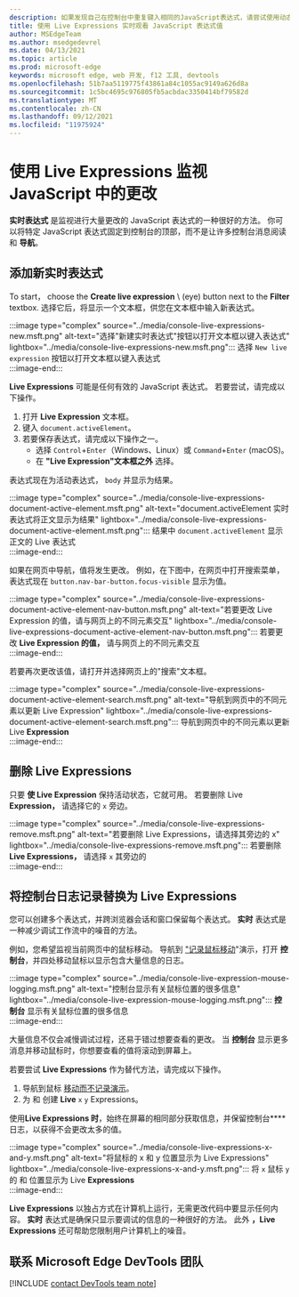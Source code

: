 ```yaml
---
description: 如果发现自己在控制台中重复键入相同的JavaScript表达式，请尝试使用动态表达式。
title: 使用 Live Expressions 实时观看 JavaScript 表达式值
author: MSEdgeTeam
ms.author: msedgedevrel
ms.date: 04/13/2021
ms.topic: article
ms.prod: microsoft-edge
keywords: microsoft edge, web 开发, f12 工具, devtools
ms.openlocfilehash: 51b7aa5119775f43861a84c1055ac9149a626d8a
ms.sourcegitcommit: 1c5bc4695c976805fb5acbdac3350414bf79582d
ms.translationtype: MT
ms.contentlocale: zh-CN
ms.lasthandoff: 09/12/2021
ms.locfileid: "11975924"
---
```

# <a name="monitor-changes-in-javascript-using-live-expressions"></a>使用 Live Expressions 监视 JavaScript 中的更改  

**实时表达式** 是监视进行大量更改的 JavaScript 表达式的一种很好的方法。    你可以将特定 JavaScript 表达式固定到控制台的顶部，而不是让许多控制台消息阅读和 **导航**。  

## <a name="add-a-new-live-expression"></a>添加新实时表达式  

To start， choose the **Create live expression** \ (eye\) button next to the **Filter** textbox.  选择它后，将显示一个文本框，供您在文本框中输入新表达式。  

:::image type="complex" source="../media/console-live-expressions-new.msft.png" alt-text="选择&quot;新建实时表达式&quot;按钮以打开文本框以键入表达式" lightbox="../media/console-live-expressions-new.msft.png":::
    选择 `New live expression` 按钮以打开文本框以键入表达式  
:::image-end:::  

**Live Expressions** 可能是任何有效的 JavaScript 表达式。  若要尝试，请完成以下操作。  

1.  打开 **Live Expression** 文本框。  
1.  键入 `document.activeElement`。  
1.  若要保存表达式，请完成以下操作之一。  
    *   选择 `Control`+`Enter`（Windows、Linux）或 `Command`+`Enter` (macOS)。  
    *   在 **"Live Expression"文本框之外** 选择。  
        
表达式现在为活动表达式， `body` 并显示为结果。  

:::image type="complex" source="../media/console-live-expressions-document-active-element.msft.png" alt-text="document.activeElement 实时表达式将正文显示为结果" lightbox="../media/console-live-expressions-document-active-element.msft.png":::
    结果中 `document.activeElement` 显示正文的 Live 表达式  
:::image-end:::  

如果在网页中导航，值将发生更改。  例如，在下图中，在网页中打开搜索菜单，表达式现在 `button.nav-bar-button.focus-visible` 显示为值。  

:::image type="complex" source="../media/console-live-expressions-document-active-element-nav-button.msft.png" alt-text="若要更改 Live Expression 的值，请与网页上的不同元素交互" lightbox="../media/console-live-expressions-document-active-element-nav-button.msft.png":::
    若要更改 **Live Expression 的值，** 请与网页上的不同元素交互  
:::image-end:::  

若要再次更改该值，请打开并选择网页上的"搜索"文本框。  

:::image type="complex" source="../media/console-live-expressions-document-active-element-search.msft.png" alt-text="导航到网页中的不同元素以更新 Live Expression" lightbox="../media/console-live-expressions-document-active-element-search.msft.png":::
    导航到网页中的不同元素以更新 Live **Expression**  
:::image-end:::  

## <a name="remove-live-expressions"></a>删除 Live Expressions  

只要 **使 Live Expression** 保持活动状态，它就可用。  若要删除 Live **Expression，** 请选择它的 `x` 旁边。  

:::image type="complex" source="../media/console-live-expressions-remove.msft.png" alt-text="若要删除 Live Expressions，请选择其旁边的 x" lightbox="../media/console-live-expressions-remove.msft.png":::
    若要删除 **Live Expressions，** 请选择 `x` 其旁边的  
:::image-end:::  

## <a name="replace-console-logging-with-live-expressions"></a>将控制台日志记录替换为 Live Expressions  

您可以创建多个表达式，并跨浏览器会话和窗口保留每个表达式。  **实时** 表达式是一种减少调试工作流中的噪音的方法。  

例如，您希望监视当前网页中的鼠标移动。  导航到 ["记录鼠标移动][GithubMicrosoftedgeDevtoolssamplesConsoleMousemoveHtml]"演示，打开 **控制台**，并四处移动鼠标以显示包含大量信息的日志。  

:::image type="complex" source="../media/console-live-expression-mouse-logging.msft.png" alt-text="控制台显示有关鼠标位置的很多信息" lightbox="../media/console-live-expression-mouse-logging.msft.png":::
    **控制台** 显示有关鼠标位置的很多信息  
:::image-end:::  

大量信息不仅会减慢调试过程，还易于错过想要查看的更改。  当 **控制台** 显示更多消息并移动鼠标时，你想要查看的值将滚动到屏幕上。  

若要尝试 **Live Expressions** 作为替代方法，请完成以下操作。  

1.  导航到鼠标 [移动而不记录演示][GithubMicrosoftedgeDevtoolssamplesConsoleMouseNoLogHtml]。  
1.  为 和 创建 **Live** `x` `y` Expressions。  
    
使用**Live Expressions 时**，始终在屏幕的相同部分获取信息，并保留控制台**** 日志，以获得不会更改太多的值。

:::image type="complex" source="../media/console-live-expressions-x-and-y.msft.png" alt-text="将鼠标的 x 和 y 位置显示为 Live Expressions" lightbox="../media/console-live-expressions-x-and-y.msft.png":::
    将 `x` 鼠标 `y` 的 和 位置显示为 Live **Expressions**  
:::image-end:::  

**Live Expressions** 以独占方式在计算机上运行，无需更改代码中要显示任何内容。  **实时** 表达式是确保只显示要调试的信息的一种很好的方法。  此外 **，Live Expressions** 还可帮助您限制用户计算机上的噪音。

## <a name="getting-in-touch-with-the-microsoft-edge-devtools-team"></a>联系 Microsoft Edge DevTools 团队  

[!INCLUDE [contact DevTools team note](../includes/contact-devtools-team-note.md)]  

<!-- links -->  

[GithubMicrosoftedgeDevtoolssamplesConsoleMousemoveHtml]: https://microsoftedge.github.io/DevToolsSamples/console/mousemove.html "控制台消息示例：使用表|GitHub"  
[GithubMicrosoftedgeDevtoolssamplesConsoleMouseNoLogHtml]: https://microsoftedge.github.io/DevToolsSamples/console/mousemove-no-log.html "鼠标移动而不记录|GitHub"  
